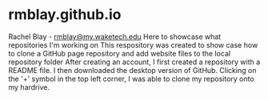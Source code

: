 # rmblay.github.io
Rachel Blay - rmblay@my.waketech.edu
Here to showcase what repositories I'm working on
This respository was created to show case how to clone a GitHub page repository and add website files to the local repository folder
After creating an account, I first created a repository with a README file. I then downloaded the desktop version of GitHub. Clicking on the '+' symbol in the top left corner, I was able to clone my repository onto my hardrive.